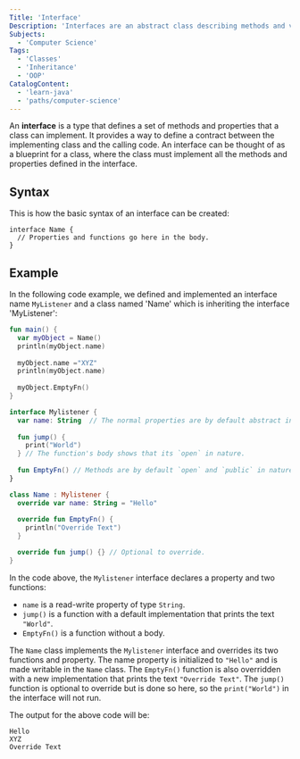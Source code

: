 ```yaml
---
Title: 'Interface'
Description: 'Interfaces are an abstract class describing methods and variables that should exist in any class that implements the interface.'
Subjects:
  - 'Computer Science'
Tags:
  - 'Classes'
  - 'Inheritance'
  - 'OOP'
CatalogContent:
  - 'learn-java'
  - 'paths/computer-science'
---
```


An **interface** is a type that defines a set of methods and properties that a class can implement. It provides a way to define a contract between the implementing class and the calling code. An interface can be thought of as a blueprint for a class, where the class must implement all the methods and properties defined in the interface.

## Syntax

This is how the basic syntax of an interface can be created:

```pseudo
interface Name {
  // Properties and functions go here in the body.
}
```

## Example

In the following code example, we defined and implemented an interface name `MyListener` and a class named 'Name' which is inheriting the interface 'MyListener':

```kotlin
fun main() {
  var myObject = Name()
  println(myObject.name)
  
  myObject.name ="XYZ"
  println(myObject.name)
  
  myObject.EmptyFn()
}

interface Mylistener {
  var name: String  // The normal properties are by default abstract in nature it cannot be given a body.
  
  fun jump() {
    print("World")
  } // The function's body shows that its `open` in nature.
  
  fun EmptyFn() // Methods are by default `open` and `public` in nature so it can give the body for the function or call it in other class and override it.
}

class Name : Mylistener {
  override var name: String = "Hello"
  
  override fun EmptyFn() {
    println("Override Text")
  }

  override fun jump() {} // Optional to override.
}
```

In the code above, the `Mylistener` interface declares a property and two functions:

- `name` is a read-write property of type `String`.
- `jump()` is a function with a default implementation that prints the text `"World"`.
- `EmptyFn()` is a function without a body.

The `Name` class implements the `Mylistener` interface and overrides its two functions and property. The name property is initialized to `"Hello"` and is made writable in the `Name` class. The `EmptyFn()` function is also overridden with a new implementation that prints the text `"Override Text"`. The `jump()` function is optional to override but is done so here, so the `print("World")` in the interface will not run.

The output for the above code will be:

```shell
Hello
XYZ
Override Text
```
